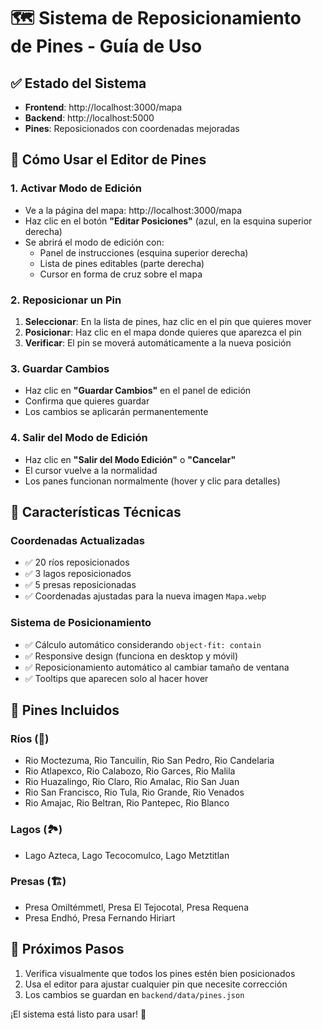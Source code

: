 # 🗺️ Sistema de Reposicionamiento de Pines - Guía de Uso

## ✅ Estado del Sistema
- **Frontend**: http://localhost:3000/mapa
- **Backend**: http://localhost:5000
- **Pines**: Reposicionados con coordenadas mejoradas

## 🎯 Cómo Usar el Editor de Pines

### 1. Activar Modo de Edición
- Ve a la página del mapa: http://localhost:3000/mapa
- Haz clic en el botón **"Editar Posiciones"** (azul, en la esquina superior derecha)
- Se abrirá el modo de edición con:
  - Panel de instrucciones (esquina superior derecha)
  - Lista de pines editables (parte derecha)
  - Cursor en forma de cruz sobre el mapa

### 2. Reposicionar un Pin
1. **Seleccionar**: En la lista de pines, haz clic en el pin que quieres mover
2. **Posicionar**: Haz clic en el mapa donde quieres que aparezca el pin
3. **Verificar**: El pin se moverá automáticamente a la nueva posición

### 3. Guardar Cambios
- Haz clic en **"Guardar Cambios"** en el panel de edición
- Confirma que quieres guardar
- Los cambios se aplicarán permanentemente

### 4. Salir del Modo de Edición
- Haz clic en **"Salir del Modo Edición"** o **"Cancelar"**
- El cursor vuelve a la normalidad
- Los panes funcionan normalmente (hover y clic para detalles)

## 🔧 Características Técnicas

### Coordenadas Actualizadas
- ✅ 20 ríos reposicionados
- ✅ 3 lagos reposicionados  
- ✅ 5 presas reposicionadas
- ✅ Coordenadas ajustadas para la nueva imagen `Mapa.webp`

### Sistema de Posicionamiento
- ✅ Cálculo automático considerando `object-fit: contain`
- ✅ Responsive design (funciona en desktop y móvil)
- ✅ Reposicionamiento automático al cambiar tamaño de ventana
- ✅ Tooltips que aparecen solo al hacer hover

## 📍 Pines Incluidos

### Ríos (🌊)
- Rio Moctezuma, Rio Tancuilin, Rio San Pedro, Rio Candelaria
- Rio Atlapexco, Rio Calabozo, Rio Garces, Rio Malila
- Rio Huazalingo, Rio Claro, Rio Amalac, Rio San Juan
- Rio San Francisco, Rio Tula, Rio Grande, Rio Venados
- Rio Amajac, Rio Beltran, Rio Pantepec, Rio Blanco

### Lagos (🏞️)
- Lago Azteca, Lago Tecocomulco, Lago Metztitlan

### Presas (🏗️)
- Presa Omiltémmetl, Presa El Tejocotal, Presa Requena
- Presa Endhó, Presa Fernando Hiriart

## 🚀 Próximos Pasos
1. Verifica visualmente que todos los pines estén bien posicionados
2. Usa el editor para ajustar cualquier pin que necesite corrección
3. Los cambios se guardan en `backend/data/pines.json`

¡El sistema está listo para usar! 🎉
